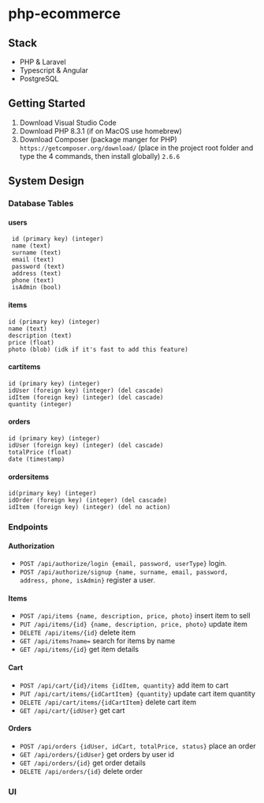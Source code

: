 # php-ecommerce
## Stack
- PHP & Laravel
- Typescript & Angular
- PostgreSQL

## Getting Started
1. Download Visual Studio Code
2. Download PHP 8.3.1 (if on MacOS use homebrew)
3. Download Composer (package manger for PHP) `https://getcomposer.org/download/` (place in the project root folder and type the 4 commands, then install globally) `2.6.6`

## System Design

### Database Tables

#### users
```
 id (primary key) (integer)
 name (text)
 surname (text)
 email (text)
 password (text)
 address (text)
 phone (text)
 isAdmin (bool)
```

#### items
```
id (primary key) (integer)
name (text)
description (text)
price (float)
photo (blob) (idk if it's fast to add this feature)
```

#### cartitems
```
id (primary key) (integer)
idUser (foreign key) (integer) (del cascade)
idItem (foreign key) (integer) (del cascade)
quantity (integer)
```

#### orders
```
id (primary key) (integer)
idUser (foreign key) (integer) (del cascade)
totalPrice (float)
date (timestamp)
```

#### ordersitems
```
id(primary key) (integer)
idOrder (foreign key) (integer) (del cascade)
idItem (foreign key) (integer) (del no action)
```


### Endpoints

#### Authorization
- `POST /api/authorize/login {email, password, userType}` login.
- `POST /api/authorize/signup {name, surname, email, password, address, phone, isAdmin}` register a user.

#### Items
- `POST /api/items {name, description, price, photo}` insert item to sell
- `PUT /api/items/{id} {name, description, price, photo}` update item
- `DELETE /api/items/{id}` delete item
- `GET /api/items?name=` search for items by name
- `GET /api/items/{id}` get item details

#### Cart
- `POST /api/cart/{id}/items {idItem, quantity}` add item to cart
- `PUT /api/cart/items/{idCartItem} {quantity}` update cart item quantity
- `DELETE /api/cart/items/{idCartItem}` delete cart item
- `GET /api/cart/{idUser}` get cart

#### Orders
- `POST /api/orders {idUser, idCart, totalPrice, status}` place an order
- `GET /api/orders/{idUser}` get orders by user id
- `GET /api/orders/{id}` get order details
- `DELETE /api/orders/{id}` delete order


### UI


